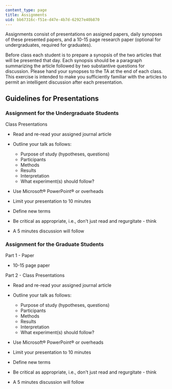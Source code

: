 ```yaml
---
content_type: page
title: Assignments
uid: bb67316c-f51e-d47e-4b7d-62927e40b870
---
```


Assignments consist of presentations on assigned papers, daily synopses of these presented papers, and a 10-15 page research paper (optional for undergraduates, required for graduates).

Before class each student is to prepare a synopsis of the two articles that will be presented that day. Each synopsis should be a paragraph summarizing the article followed by two substantive questions for discussion. Please hand your synopses to the TA at the end of each class. This exercise is intended to make you sufficiently familiar with the articles to permit an intelligent discussion after each presentation.

Guidelines for Presentations
----------------------------

### Assignment for the Undergraduate Students

Class Presentations

*   Read and re-read your assigned journal article
*   Outline your talk as follows:
    *   Purpose of study (hypotheses, questions)
    *   Participants
    *   Methods
    *   Results
    *   Interpretation
    *   What experiment(s) should follow?

*   Use Microsoft® PowerPoint® or overheads
*   Limit your presentation to 10 minutes
*   Define new terms
*   Be critical as appropriate, i.e., don't just read and regurgitate - think
*   A 5 minutes discussion will follow

### Assignment for the Graduate Students

Part 1 - Paper

*   10-15 page paper

Part 2 - Class Presentations

*   Read and re-read your assigned journal article
*   Outline your talk as follows:
    *   Purpose of study (hypotheses, questions)
    *   Participants
    *   Methods
    *   Results
    *   Interpretation
    *   What experiment(s) should follow?

*   Use Microsoft® PowerPoint® or overheads
*   Limit your presentation to 10 minutes
*   Define new terms
*   Be critical as appropriate, i.e., don't just read and regurgitate - think
*   A 5 minutes discussion will follow